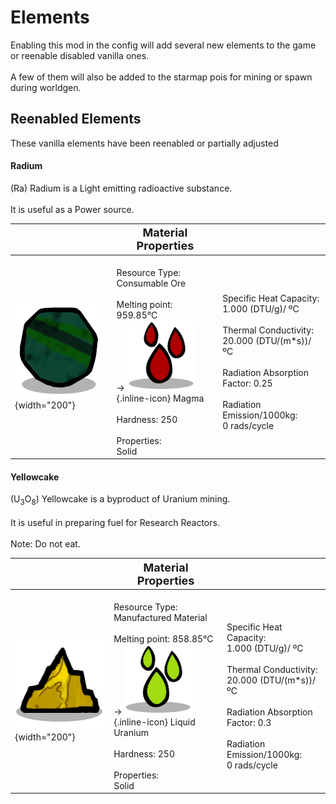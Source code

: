 # Elements
Enabling this mod in the config will add several new elements to the game or reenable disabled vanilla ones.<br/><br/>A few of them will also be added to the starmap pois for mining or spawn during worldgen.
## Reenabled Elements
These vanilla elements have been reenabled or partially adjusted

#### Radium

(Ra) Radium is a Light emitting radioactive substance.<br/><br/>It is useful as a Power source.

| |<font size="+1">Material Properties</font>| |
|-|-|-|
| ![Radium](/assets/images/elements/Radium.png){width="200"} |<br/>Resource Type: Consumable Ore<br/><br/>Melting point: 959.85°C<br/>-> ![Magma](/assets/images/elements/Magma.png){.inline-icon} Magma<br/><br/>Hardness: 250<br/><br/>Properties: <br/>Solid|<br/>Specific Heat Capacity: <br/>1.000 (DTU/g)/ ºC<br/><br/>Thermal Conductivity: <br/>20.000 (DTU/(m*s))/ ºC<br/><br/>Radiation Absorption Factor: 0.25<br/><br/>Radiation Emission/1000kg: <br/>0 rads/cycle|

#### Yellowcake

(U<sub>3</sub>O<sub>8</sub>) Yellowcake is a byproduct of Uranium mining.<br/><br/>It is useful in preparing fuel for Research Reactors.<br/><br/>Note: Do not eat.

| |<font size="+1">Material Properties</font>| |
|-|-|-|
| ![Yellowcake](/assets/images/elements/Yellowcake.png){width="200"} |<br/>Resource Type: Manufactured Material<br/><br/>Melting point: 858.85°C<br/>-> ![MoltenUranium](/assets/images/elements/MoltenUranium.png){.inline-icon} Liquid Uranium<br/><br/>Hardness: 250<br/><br/>Properties: <br/>Solid|<br/>Specific Heat Capacity: <br/>1.000 (DTU/g)/ ºC<br/><br/>Thermal Conductivity: <br/>20.000 (DTU/(m*s))/ ºC<br/><br/>Radiation Absorption Factor: 0.3<br/><br/>Radiation Emission/1000kg: <br/>0 rads/cycle|

